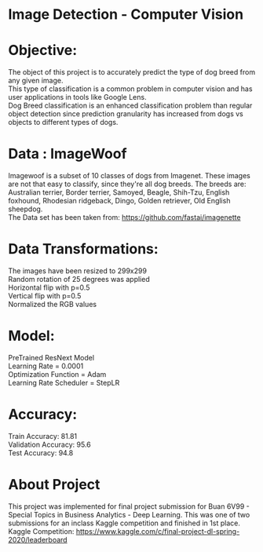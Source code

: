 # Image Detection - Computer Vision

# Objective:
The object of this project is to accurately predict the type of dog breed from any given image.<br/>
This type of classification is a common problem in computer vision and has user applications in tools like Google Lens.<br/>
Dog Breed classification is an enhanced classification problem than regular object detection since prediction granularity has increased from dogs vs objects to different types of dogs. 

# Data : ImageWoof
Imagewoof is a subset of 10 classes of dogs from Imagenet. These images are not that easy to classify, since they're all dog breeds. The breeds are: Australian terrier, Border terrier, Samoyed, Beagle, Shih-Tzu, English foxhound, Rhodesian ridgeback, Dingo, Golden retriever, Old English sheepdog.<br/>
The Data set has been taken from: https://github.com/fastai/imagenette

# Data Transformations: 

The images have been resized to 299x299<br/>
Random rotation of 25 degrees was applied<br/>
Horizontal flip with p=0.5<br/>
Vertical flip with p=0.5<br/>
Normalized the RGB values

# Model: 
PreTrained ResNext Model<br/>
Learning Rate = 0.0001<br/>
Optimization Function = Adam<br/>
Learning Rate Scheduler = StepLR

# Accuracy: 
Train Accuracy: 81.81<br/>
Validation Accuracy: 95.6<br/>
Test Accuracy: 94.8

# About Project
This project was implemented for final project submission for Buan 6V99 - Special Topics in Business Analytics - Deep Learning. 
This was one of two submissions for an inclass Kaggle competition and finished in 1st place. <br/>
Kaggle Competition: https://www.kaggle.com/c/final-project-dl-spring-2020/leaderboard
